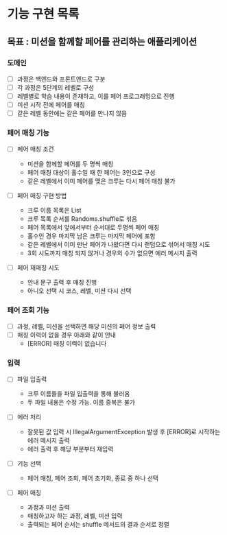 # 기능 구현 목록

## 목표 : 미션을 함께할 페어를 관리하는 애플리케이션

### 도메인
- [ ] 과정은 백엔드와 프론트엔드로 구분
- [ ] 각 과정은 5단계의 레벨로 구성
- [ ] 레벨별로 학습 내용이 존재하고, 이를 페어 프로그래밍으로 진행
- [ ] 미션 시작 전에 페어를 매칭
- [ ] 같은 레벨 동안에는 같은 페어를 만나지 않음

### 페어 매칭 기능
- [ ] 페어 매칭 조건
    - 미션을 함께할 페어를 두 명씩 매칭
    - 페어 매칭 대상이 홀수일 때 한 페어는 3인으로 구성
    - 같은 레벨에서 이미 페어를 맺은 크루는 다시 페어 매칭 불가

- [ ] 페어 매칭 구현 방법
    - 크루 이름 목록은 List<String>
    - 크루 목록 순서를 Randoms.shuffle로 섞음
    - 페어 목록에서 앞에서부터 순서대로 두명씩 페어 매칭
    - 홀수인 경우 마지막 남은 크루는 마지막 페어에 포함
    - 같은 레벨에서 이미 만난 페어가 나왔다면 다시 랜덤으로 섞어서 매칭 시도
    - 3회 시도까지 매칭 되지 않거나 경우의 수가 없으면 에러 메시지 출력

- [ ] 페어 재매칭 시도
    - 안내 문구 출력 후 매칭 진행
    - 아니오 선택 시 코스, 레벨, 미션 다시 선택

### 페어 조회 기능
- [ ] 과정, 레벨, 미션을 선택하면 해당 미션의 페어 정보 출력
- [ ] 매칭 이력이 없을 경우 아래와 같이 안내
    - [ERROR] 매칭 이력이 없습니다

### 입력
- [ ] 파일 입출력
    - 크루 이름들을 파일 입출력을 통해 불러옴
    - 두 파일 내용은 수정 가능. 이름 중복은 불가

- [ ] 에러 처리
    - 잘못된 값 입력 시 IllegalArgumentException 발생 후 [ERROR]로 시작하는 에러 메시지 출력
    - 에러 출력 후 해당 부분부터 재입력

- [ ] 기능 선택
    - 페어 매칭, 페어 조회, 페어 초기화, 종료 중 하나 선택

- [ ] 페어 매칭
    - 과정과 미션 출력
    - 매칭하고자 하는 과정, 레벨, 미션 입력
    - 출력되는 페어 순서는 shuffle 메서드의 결과 순서로 정렬